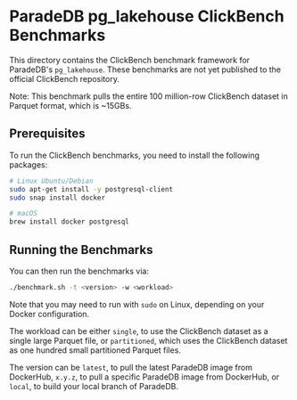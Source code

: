 # ParadeDB pg_lakehouse ClickBench Benchmarks

This directory contains the ClickBench benchmark framework for ParadeDB's `pg_lakehouse`. These benchmarks are not yet published to the official ClickBench repository.

Note: This benchmark pulls the entire 100 million-row ClickBench dataset in Parquet format, which is ~15GBs.

## Prerequisites

To run the ClickBench benchmarks, you need to install the following packages:

```bash
# Linux Ubuntu/Debian
sudo apt-get install -y postgresql-client
sudo snap install docker

# macOS
brew install docker postgresql
```

## Running the Benchmarks

You can then run the benchmarks via:

```bash
./benchmark.sh -t <version> -w <workload>
```

Note that you may need to run with `sudo` on Linux, depending on your Docker configuration.

The workload can be either `single`, to use the ClickBench dataset as a single large Parquet file, or `partitioned`, which uses the ClickBench dataset as one hundred small partitioned Parquet files.

The version can be `latest`, to pull the latest ParadeDB image from DockerHub, `x.y.z`, to pull a specific ParadeDB image from DockerHub, or `local`, to build your local branch of ParadeDB.
